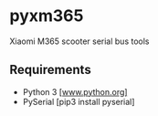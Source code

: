 # pyxm365
Xiaomi M365 scooter serial bus tools

## Requirements
* Python 3 [www.python.org]
* PySerial [pip3 install pyserial]
